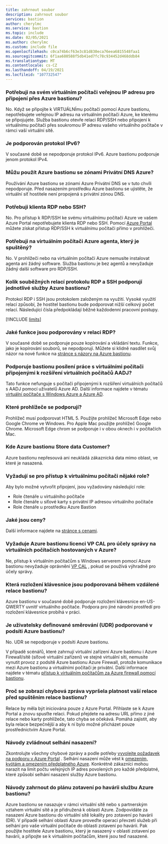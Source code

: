 ```yaml
---
title: zahrnout soubor
description: zahrnout soubor
services: bastion
author: cherylmc
ms.service: bastion
ms.topic: include
ms.date: 02/05/2021
ms.author: cherylmc
ms.custom: include file
ms.openlocfilehash: c0ca74b6cf63e3c81d830eca76eea6815548faa1
ms.sourcegitcommit: 6f1aa680588f5db41ed7fc78c934452d468ddb84
ms.translationtype: MT
ms.contentlocale: cs-CZ
ms.lasthandoff: 04/19/2021
ms.locfileid: "107732547"
---
```

### <a name="do-i-need-a-public-ip-on-my-virtual-machine-to-connect-via-azure-bastion"></a><a name="publicip"></a>Potřebuji na svém virtuálním počítači veřejnou IP adresu pro připojení přes Azure bastionu?

No. Když se připojíte k VIRTUÁLNÍmu počítači pomocí Azure bastionu, nepotřebujete veřejnou IP adresu na virtuálním počítači Azure, ke kterému se připojujete. Služba bastionu otevře relaci RDP/SSH nebo připojení k virtuálnímu počítači přes soukromou IP adresu vašeho virtuálního počítače v rámci vaší virtuální sítě.

### <a name="is-ipv6-supported"></a>Je podporován protokol IPv6?

V současné době se nepodporuje protokol IPv6. Azure bastionu podporuje jenom protokol IPv4.

### <a name="can-i-use-azure-bastion-with-azure-private-dns-zones"></a>Můžu použít Azure bastionu se zónami Privátní DNS Azure?

Používání Azure bastionu se zónami Azure Privátní DNS se v tuto chvíli nepodporuje. Před nasazením prostředku Azure bastionu se ujistěte, že virtuální síť hostitele není propojená s privátní zónou DNS.

### <a name="do-i-need-an-rdp-or-ssh-client"></a><a name="rdpssh"></a>Potřebuji klienta RDP nebo SSH?

No. Pro přístup k RDP/SSH ke svému virtuálnímu počítači Azure ve vašem Azure Portal nepotřebujete klienta RDP nebo SSH. Pomocí [Azure Portal](https://portal.azure.com) můžete získat přístup RDP/SSH k virtuálnímu počítači přímo v prohlížeči.

### <a name="do-i-need-an-agent-running-in-the-azure-virtual-machine"></a><a name="agent"></a>Potřebuji na virtuálním počítači Azure agenta, který je spuštěný?

No. V prohlížeči nebo na virtuálním počítači Azure nemusíte instalovat agenta ani žádný software. Služba bastionu je bez agentů a nevyžaduje žádný další software pro RDP/SSH.

### <a name="how-many-concurrent-rdp-and-ssh-sessions-does-each-azure-bastion-support"></a><a name="limits"></a>Kolik souběžných relací protokolu RDP a SSH podporují jednotlivé služby Azure bastionu?

Protokol RDP i SSH jsou protokolem založeným na využití. Vysoké využití relací způsobí, že hostitel bastionu bude podporovat nižší celkový počet relací. Následující čísla předpokládají běžné každodenní pracovní postupy.

[!INCLUDE [limits](bastion-limits.md)]

### <a name="what-features-are-supported-in-an-rdp-session"></a><a name="rdpfeaturesupport"></a>Jaké funkce jsou podporovány v relaci RDP?

V současné době se podporuje pouze kopírování a vkládání textu. Funkce, jako je kopírování souborů, se nepodporují. Můžete si klidně nasdílet svůj názor na nové funkce na [stránce s názory na Azure bastionu](https://feedback.azure.com/forums/217313-networking?category_id=367303).

### <a name="does-bastion-hardening-work-with-aadj-vm-extension-joined-vms"></a><a name="aadj"></a>Podporuje bastionu posílení práce s virtuálními počítači připojenými k rozšíření virtuálních počítačů AADJ?

Tato funkce nefunguje s počítači připojenými k rozšíření virtuálních počítačů s AADJ pomocí uživatelů Azure AD. Další informace najdete v tématu [virtuální počítače s Windows Azure a Azure AD](../articles/active-directory/devices/howto-vm-sign-in-azure-ad-windows.md#requirements).

### <a name="which-browsers-are-supported"></a><a name="browsers"></a>Které prohlížeče se podporují?

Prohlížeč musí podporovat HTML 5. Použijte prohlížeč Microsoft Edge nebo Google Chrome ve Windows. Pro Apple Mac použijte prohlížeč Google Chrome. Microsoft Edge chrom se podporuje i v obou oknech i v počítačích Mac.

### <a name="where-does-azure-bastion-store-customer-data"></a><a name="data"></a>Kde Azure bastionu Store data Customer?

Azure bastionu nepřesouvá ani neukládá zákaznická data mimo oblast, ve které je nasazená.

### <a name="are-any-roles-required-to-access-a-virtual-machine"></a><a name="roles"></a>Vyžadují se pro přístup k virtuálnímu počítači nějaké role?

Aby bylo možné vytvořit připojení, jsou vyžadovány následující role:

* Role čtenáře u virtuálního počítače
* Role čtenáře u síťové karty s privátní IP adresou virtuálního počítače
* Role čtenáře u prostředku Azure Bastion

### <a name="what-is-the-pricing"></a><a name="pricingpage"></a>Jaké jsou ceny?

Další informace najdete na [stránce s cenami](https://aka.ms/BastionHostPricing).

### <a name="does-azure-bastion-require-an-rds-cal-for-administrative-purposes-on-azure-hosted-vms"></a><a name="rdscal"></a>Vyžaduje Azure bastionu licenci VP CAL pro účely správy na virtuálních počítačích hostovaných v Azure?

Ne, přístup k virtuálním počítačům s Windows serverem pomocí Azure bastionu nevyžaduje oprávnění [VP CAL](https://www.microsoft.com/p/windows-server-remote-desktop-services-cal/dg7gmgf0dvsv?activetab=pivot:overviewtab) , pokud se používá výhradně pro účely správy.

### <a name="which-keyboard-layouts-are-supported-during-the-bastion-remote-session"></a><a name="keyboard"></a>Která rozložení klávesnice jsou podporovaná během vzdálené relace bastionu?

Azure bastionu v současné době podporuje rozložení klávesnice en-US-QWERTY uvnitř virtuálního počítače.  Podpora pro jiné národní prostředí pro rozložení klávesnice probíhá v práci.

### <a name="is-user-defined-routing-udr-supported-on-an-azure-bastion-subnet"></a><a name="udr"></a>Je uživatelsky definované směrování (UDR) podporované v podsíti Azure bastionu?

No. UDR se nepodporuje v podsíti Azure bastionu.

V případě scénářů, které zahrnují virtuální zařízení Azure bastionu i Azure Firewall/sítě (síťové virtuální zařízení) ve stejné virtuální síti, nemusíte vynutit provoz z podsítě Azure bastionu Azure Firewall, protože komunikace mezi Azure bastionu a virtuálními počítači je privátní. Další informace najdete v tématu [přístup k virtuálním počítačům za Azure firewall pomocí bastionu](https://azure.microsoft.com/blog/accessing-virtual-machines-behind-azure-firewall-with-azure-bastion/).

### <a name="why-do-i-get-your-session-has-expired-error-message-before-the-bastion-session-starts"></a><a name="session"></a>Proč se zobrazí chybová zpráva vypršela platnost vaší relace před spuštěním relace bastionu?

Relace by měla být iniciována pouze z Azure Portal. Přihlaste se k Azure Portal a znovu spusťte relaci. Pokud přejdete na adresu URL přímo z jiné relace nebo karty prohlížeče, tato chyba se očekává. Pomáhá zajistit, aby byla relace bezpečnější a aby k ní bylo možné přicházet pouze prostřednictvím Azure Portal.

### <a name="how-do-i-handle-deployment-failures"></a><a name="udr"></a>Návody zvládnout selhání nasazení?

Zkontrolujte všechny chybové zprávy a podle potřeby [vyvolejte požadavek na podporu v Azure Portal](../articles/azure-portal/supportability/how-to-create-azure-support-request.md) . Selhání nasazení může vést k [omezením, kvótám a omezením předplatného Azure](../articles/azure-resource-manager/management/azure-subscription-service-limits.md). Konkrétně zákazníci mohou narazit na limit počtu veřejných IP adres povolených pro každé předplatné, které způsobí selhání nasazení služby Azure bastionu.

### <a name="how-do-i-incorporate-azure-bastion-in-my-disaster-recovery-plan"></a><a name="dr"></a>Návody zahrnout do plánu zotavení po havárii službu Azure bastionu?

Azure bastionu se nasazuje v rámci virtuální sítě nebo s partnerským vztahem virtuální sítě a je přidružená k oblasti Azure. Zodpovídáte za nasazení Azure bastionu do virtuální sítě lokality pro zotavení po havárii (DR). V případě selhání oblasti Azure proveďte operaci převzetí služeb při selhání pro vaše virtuální počítače do oblasti zotavení po havárii. Pak použijte hostitele Azure bastionu, který je nasazený v oblasti zotavení po havárii, a připojte se k virtuálním počítačům, které jsou teď nasazené.

